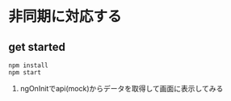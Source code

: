 # 非同期に対応する

## get started

```:js
npm install
npm start
```

1. ngOnInitでapi(mock)からデータを取得して画面に表示してみる
